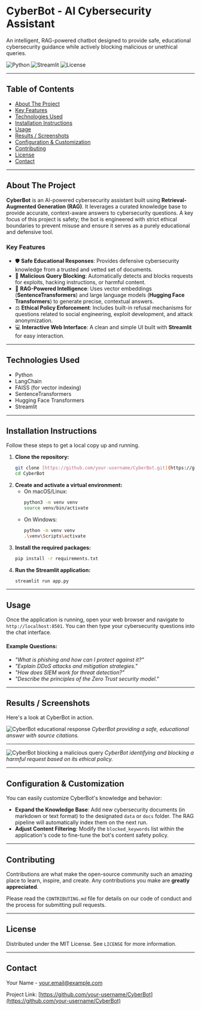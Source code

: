 # CyberBot - AI Cybersecurity Assistant

An intelligent, RAG-powered chatbot designed to provide safe, educational cybersecurity guidance while actively blocking malicious or unethical queries.

![Python](https://img.shields.io/badge/Python-3.8+-blue.svg)
![Streamlit](https://img.shields.io/badge/Streamlit-1.29+-ff69b4.svg)
![License](https://img.shields.io/badge/License-MIT-green.svg)

---

## Table of Contents

-   [About The Project](#about-the-project)
-   [Key Features](#key-features)
-   [Technologies Used](#technologies-used)
-   [Installation Instructions](#installation-instructions)
-   [Usage](#usage)
-   [Results / Screenshots](#results--screenshots)
-   [Configuration & Customization](#configuration--customization)
-   [Contributing](#contributing)
-   [License](#license)
-   [Contact](#contact)

---

## About The Project

**CyberBot** is an AI-powered cybersecurity assistant built using **Retrieval-Augmented Generation (RAG)**. It leverages a curated knowledge base to provide accurate, context-aware answers to cybersecurity questions. A key focus of this project is safety; the bot is engineered with strict ethical boundaries to prevent misuse and ensure it serves as a purely educational and defensive tool.

### Key Features

-   🛡️ **Safe Educational Responses**: Provides defensive cybersecurity knowledge from a trusted and vetted set of documents.
-   🚫 **Malicious Query Blocking**: Automatically detects and blocks requests for exploits, hacking instructions, or harmful content.
-   🧠 **RAG-Powered Intelligence**: Uses vector embeddings (**SentenceTransformers**) and large language models (**Hugging Face Transformers**) to generate precise, contextual answers.
-   ⚖️ **Ethical Policy Enforcement**: Includes built-in refusal mechanisms for questions related to social engineering, exploit development, and attack anonymization.
-   💻 **Interactive Web Interface**: A clean and simple UI built with **Streamlit** for easy interaction.

---

## Technologies Used

-   Python
-   LangChain
-   FAISS (for vector indexing)
-   SentenceTransformers
-   Hugging Face Transformers
-   Streamlit

---

## Installation Instructions

Follow these steps to get a local copy up and running.

1.  **Clone the repository:**
    ```sh
    git clone [https://github.com/your-username/CyberBot.git](https://github.com/your-username/CyberBot.git)
    cd CyberBot
    ```
2.  **Create and activate a virtual environment:**
    -   On macOS/Linux:
        ```sh
        python3 -m venv venv
        source venv/bin/activate
        ```
    -   On Windows:
        ```sh
        python -m venv venv
        .\venv\Scripts\activate
        ```
3.  **Install the required packages:**
    ```sh
    pip install -r requirements.txt
    ```
4.  **Run the Streamlit application:**
    ```sh
    streamlit run app.py
    ```

---

## Usage

Once the application is running, open your web browser and navigate to `http://localhost:8501`. You can then type your cybersecurity questions into the chat interface.

#### Example Questions:

-   *"What is phishing and how can I protect against it?"*
-   *"Explain DDoS attacks and mitigation strategies."*
-   *"How does SIEM work for threat detection?"*
-   *"Describe the principles of the Zero Trust security model."*

---

## Results / Screenshots

Here's a look at CyberBot in action.

![CyberBot educational response](assets/screenshots/result-1.png)
*CyberBot providing a safe, educational answer with source citations.*

---

![CyberBot blocking a malicious query](assets/screenshots/result-2.png)
*CyberBot identifying and blocking a harmful request based on its ethical policy.*

---

## Configuration & Customization

You can easily customize CyberBot's knowledge and behavior:

-   **Expand the Knowledge Base**: Add new cybersecurity documents (in markdown or text format) to the designated `data` or `docs` folder. The RAG pipeline will automatically index them on the next run.
-   **Adjust Content Filtering**: Modify the `blocked_keywords` list within the application's code to fine-tune the bot's content safety policy.

---

## Contributing

Contributions are what make the open-source community such an amazing place to learn, inspire, and create. Any contributions you make are **greatly appreciated**.

Please read the `CONTRIBUTING.md` file for details on our code of conduct and the process for submitting pull requests.

---

## License

Distributed under the MIT License. See `LICENSE` for more information.

---

## Contact

Your Name - [your.email@example.com](mailto:your.email@example.com)

Project Link: [https://github.com/your-username/CyberBot](https://github.com/your-username/CyberBot)
